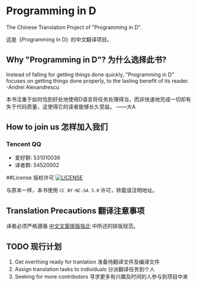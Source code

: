# Programming in D
The Chinese Translation Project of "Programming in D".

这是《Programming in D》的中文翻译项目。

## Why "Programming in D"? 为什么选择此书?
Instead of falling for getting things done quickly, "Programming in D" focuses on getting things done properly, to the lasting benefit of its reader. -Andrei Alexandrescu

本书注重于如何恰到好处地使用D语言将任务处理得当，而非快速地完成一切却有失于代码质量，这使得它的读者能够长久受益。 ——大A

## How to join us 怎样加入我们
### Tencent QQ
 - 爱好群: 531010036
 - 译者群: 54520002

##License 版权许可 [![LICENSE][license-badge]][license-url]

[license-badge]: http://ddili.org/image/cc_88x31.png
[license-url]: http://creativecommons.org/licenses/by-nc-sa/3.0/us/
与原本一样，本书使用 `CC BY-NC-SA 3.0` 许可，转载请注明地址。

## Translation Precautions 翻译注意事项
译者必须严格遵循 [中文文案排版指北](https://github.com/sparanoid/chinese-copywriting-guidelines) 中所述的排版规范。

## TODO 现行计划
 1. Get everthing ready for tranlation 准备待翻译文件及编译文件
 2. Assign translation tasks to individuals 分派翻译任务到个人
 3. Seeking for more contributors 寻求更多有兴趣及时间的人参与到项目中来
